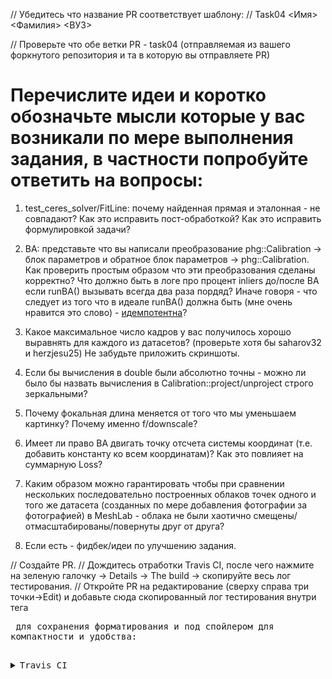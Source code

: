 // Убедитесь что название PR соответствует шаблону:
// Task04 <Имя> <Фамилия> <ВУЗ>

// Проверьте что обе ветки PR - task04 (отправляемая из вашего форкнутого репозитория и та в которую вы отправляете PR)

# Перечислите идеи и коротко обозначьте мысли которые у вас возникали по мере выполнения задания, в частности попробуйте ответить на вопросы:

1) test_ceres_solver/FitLine: почему найденная прямая и эталонная - не совпадают? Как это исправить пост-обработкой? Как это исправить формулировкой задачи?

2) BA: представьте что вы написали преобразование phg::Calibration -> блок параметров и обратное блок параметров -> phg::Calibration. Как проверить простым образом что эти преобразования сделаны корректно? Что должно быть в логе про процент inliers до/после BA если runBA() вызывать всегда два раза пордяд? Иначе говоря - что следует из того что в идеале runBA() должна быть (мне очень нравится это слово) - [идемпотентна](https://ru.wikipedia.org/wiki/%D0%98%D0%B4%D0%B5%D0%BC%D0%BF%D0%BE%D1%82%D0%B5%D0%BD%D1%82%D0%BD%D0%BE%D1%81%D1%82%D1%8C)?

3) Какое максимальное число кадров у вас получилось хорошо выравнять для каждого из датасетов? (проверьте хотя бы saharov32 и herzjesu25) Не забудьте приложить скриншоты.

4) Если бы вычисления в double были абсолютно точны - можно ли было бы назвать вычисления в Calibration::project/unproject строго зеркальными?

5) Почему фокальная длина меняется от того что мы уменьшаем картинку? Почему именно f/downscale?

6) Имеет ли право BA двигать точку отсчета системы координат (т.е. добавить константу ко всем координатам)? Как это повлияет на суммарную Loss?

7) Каким образом можно гарантировать чтобы при сравнении нескольких последовательно построенных облаков точек одного и того же датасета (созданных по мере добавления фотографии за фотографией) в MeshLab - облака не были хаотично смещены/отмасштабированы/повернуты друг от друга?

100) Если есть - фидбек/идеи по улучшению задания.


// Создайте PR.
// Дождитесь отработки Travis CI, после чего нажмите на зеленую галочку -> Details -> The build -> скопируйте весь лог тестирования.
// Откройте PR на редактирование (сверху справа три точки->Edit) и добавьте сюда скопированный лог тестирования внутри тега <pre> для сохранения форматирования и под спойлером для компактности и удобства:

<details><summary>Travis CI</summary><p>

<pre>
$ ./build/test_ceres_solver
...
$ ./build/test_sfm_ba
...
</pre>

</p></details>
